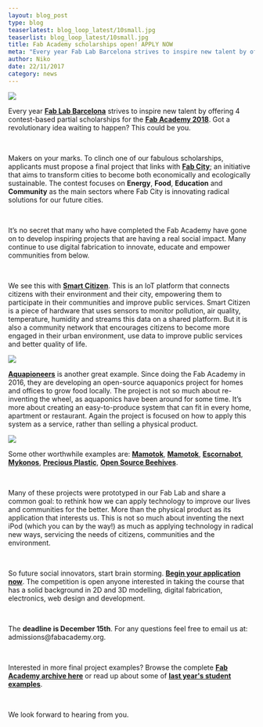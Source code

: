 ```yaml
---
layout: blog_post
type: blog
teaserlatest: blog_loop_latest/10small.jpg
teaserlist: blog_loop_latest/10small.jpg
title: Fab Academy scholarships open! APPLY NOW
meta: "Every year Fab Lab Barcelona strives to inspire new talent by offering 4 contest-based partial scholarships for the Fab Academy 2018."
author: Niko
date: 22/11/2017 
category: news
---
```


<img src="http://www.fablabbcn.org/img/news_banner/banner_fabacademy18competition.jpg">

<p>Every year <strong><a href="http://fablabbcn.org/">Fab Lab Barcelona</a></strong> strives to inspire new talent by offering 4 contest-based partial scholarships for the <strong><a href="https://fablabbcn.org/fab_academy_18.html">Fab Academy 2018</a></strong>. Got a revolutionary idea waiting to happen? This could be you.</p>

<br/>

<p>Makers on your marks. To clinch one of our fabulous scholarships, applicants must propose a final project that links with <strong><a href="http://fab.city/about/">Fab City</a></strong>; an initiative that aims to transform cities to become both economically and ecologically sustainable. The contest focuses on <strong>Energy</strong>, <strong>Food</strong>, <strong>Education</strong> and <strong>Community</strong> as the main sectors where Fab City is innovating radical solutions for our future cities.
</p>

<br/>

<p>It’s no secret that many who have completed the Fab Academy have gone on to develop inspiring projects that are having a real social impact. Many continue to use digital fabrication to innovate, educate and empower communities from below.</p>

<br/>

<p>We see this with <strong><a href="https://smartcitizen.me/">Smart Citizen</a></strong>. This is an IoT platform that connects citizens with their environment and their city, empowering them to participate in their communities and improve public services. Smart Citizen is a piece of hardware that uses sensors to  monitor pollution, air quality, temperature, humidity and streams this data on a shared platform. But it is also a community network that encourages citizens to become more engaged in their urban environment, use data to improve public services and better quality of life.</p>

<img src="http://www.fablabbcn.org/img/projects/projects_loop/smart_citizen.jpg">

<p><strong><a href="http://aquapioneers.io/">Aquapioneers</a></strong> is another great example. Since doing the Fab Academy in 2016, they are developing an open-source aquaponics project for homes and offices to grow food locally. The project is not so much about re-inventing the wheel, as aquaponics have been around for some time. It’s more about creating an easy-to-produce system that can fit in every home, apartment or restaurant. Again the project is focused on how to apply this system as a service, rather than selling a physical product.</p>

<img src="http://www.fablabbcn.org/img/blog/blog_loop_latest/aqua2.jpg">


<p>Some other worthwhile examples are: <strong><a href="https://www.mamotok.org/">Mamotok</a></strong>, <strong><a href="https://www.mamotok.org/">Mamotok</a></strong>, <strong><a href="http://escornabot.com/web/en/content/how">Escornabot</a></strong>, <strong><a href="http://fabacademy.org/archives/2015/eu/students/postma.ronald/02_progress/week_19.html">Mykonos</a></strong>, <strong><a href="https://preciousplastic.com/">Precious Plastic</a></strong>, <strong><a href="https://www.osbeehives.com/">Open Source Beehives</a></strong>.</p> 

<br/>

<p>Many of these projects were prototyped in our Fab Lab and share a common goal: to rethink how we can apply technology to improve our lives and communities for the better. More than the physical product as its application that interests us. This is not so much about inventing the next iPod (which you can by the way!) as much as applying technology in radical new ways, servicing the needs of citizens, communities and the environment.</p>

<br/>

<p>So future social innovators, start brain storming. <strong><a href="https://iaacbarcelona.typeform.com/to/SeUKBd">Begin your application now</a></strong>. The competition is open anyone interested in taking the course that has a solid background in 2D and 3D modelling, digital fabrication, electronics, web design and development.</p>

<br/>

<p>The <strong>deadline is December 15th</strong>. For any questions feel free to email us at: admissions@fabacademy.org.</p>

<br/>

<p>Interested in more final project examples? Browse the complete <strong><a href="http://archive.fabacademy.org/">Fab Academy archive here</a></strong> or read up about some of <strong><a href="https://fablabbcn.org/news/2017/11/07/fabacademy17story.html">last year's student examples</a></strong>.</p>

<br/>

<p>We look forward to hearing from you.</p>

